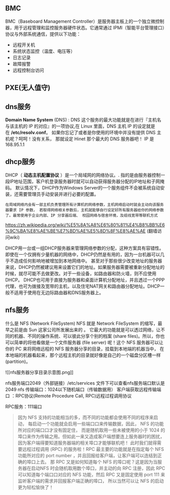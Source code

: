 

## BMC
BMC（Baseboard Management Controller）是服务器主板上的一个独立微控制器，用于远程管理和监控服务器硬件状态。它通常通过 IPMI（智能平台管理接口）协议与外部系统通信，提供以下功能：
- 远程开关机
- 系统状态监控（温度、电压等）
- 日志记录
- 故障报警
- 远程控制台访问



## PXE(无人值守)



## dns服务
**Domain Name System** (DNS) : DNS 这个服务的最大功能就是在进行『主机名与该主机的 IP 的对应』的一项协议,在 Linux 里面，DNS 主机 IP 的设定就是在 **/etc/resolv.conf**。 如果你忘记了或者是你使用的环境中并没有提供 DNS 主机呢？呵呵！没有关系， 那就设定 Hinet 那个最大的 DNS 服务器吧！ IP 是168.95.1.1

## dhcp服务
DHCP（ **动态主机配置协议** ）是一个局域网的网络协议。. 指的是由服务器控制一段IP地址范围，客户机登录服务器时就可以自动获得服务器分配的IP地址和子网掩码。 默认情况下，DHCP作为Windows Server的一个服务组件不会被系统自动安装，还需要管理员手动安装并进行必要的配置。

	在局域网络内会有一部主机负责管理所有计算机的网络参数，主机网络启动时就会主动向该服务器要求 IP 参数， 若取得网络相关参数后，主机就能够自行设定好所有服务器给你的网络参数了。最常使用于企业内部、IP 分享器后端、 校园网络与宿舍环境，及缆线宽带等联机方式

https://zh.wikipedia.org/wiki/%E5%8A%A8%E6%80%81%E4%B8%BB%E6%9C%BA%E8%AE%BE%E7%BD%AE%E5%8D%8F%E8%AE%AE  (翻墙访问wiki)

>
DHCP用一台或一组DHCP服务器来管理网络参数的分配，这种方案具有容错性。即使在一个仅拥有少量机器的网络中，DHCP仍然是有用的，因为一台机器可以几乎不造成任何影响地被增加到本地网络中。
甚至对于那些很少改变地址的服务器来说，DHCP仍然被建议用来设置它们的地址。如果服务器需要被重新分配地址的时候，就尽可能不去做更改。对于一些设备，如路由器和防火墙，则不应使用DHCP。
DHCP也可用于直接为服务器和桌面计算机分配地址，并且透过一个PPP代理，也可为拨接及宽带的主机，以及住宅NAT网关和路由器分配地址。DHCP一般不适用于使用在无边际路由器和DNS服务器上。



## nfs服务
什么是 NFS (Network FileSystem)
NFS 就是 Network FileSystem 的缩写，最早之前是由 Sun 这家公司所发展出来的 。 它最大的功能就是可以透过网络，让不同的机器、不同的操作系统、可以彼此分享个别的档案 (share files)。所以，你也可以简单的将他看做是一个文件服务器 (file server) 呢！这个 NFS 服务器可以让你的 PC 来将网络远程的 NFS 服务器分享的目录，挂载到本地端的机器当中， 在本地端的机器看起来，那个远程主机的目录就好像是自己的一个磁盘分区槽一样 (partition)。

![[nfs服务器分享目录示意图.png]]

nfs服务端口2049（外部链接）/etc/services 文件下可以查看nfs服务端口默认是2049
nfs 传输端口：1024以下随机端口（传输数据用）
客户端获取远程传输端口 ：RPC协议(Remote Procedure Call, RPC)远程过程调用协议

RPC服务：111端口

> 因为 NFS 支持的功能相当的多，而不同的功能都会使用不同的程序来启动， 每启动一个功能就会启用一些端口口来传输数据，因此， NFS 的功能所对应的端口口才没有固定住， 而是随机取用一些未被使用的小于 1024 的埠口来作为传输之用。但如此一来又造成客户端想要连上服务器时的困扰， 因为客户端得要知道服务器端的相关埠口才能够联机吧！ 此时我们就得需要远程过程调用 (RPC) 的服务啦！RPC 最主要的功能就是在指定每个 NFS 功能所对应的 port number ，并且回报给客户端，让客户端可以连结到正确的埠口上去。 那 RPC 又是如何知道每个 NFS 的埠口呢？这是因为当服务器在启动NFS 时会随机取用数个埠口，并主动的向 RPC 注册，因此 RPC 可以知道每个端口口对应的 NFS 功能，然后 RPC 又是固定使用 port 111 来监听客户端的需求并回报客户端正确的埠口， 所以当然可以让 NFS 的启动更为轻松愉快了！